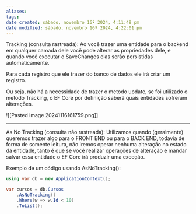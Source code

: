```yaml
---
aliases: 
tags: 
date created: sábado, novembro 16º 2024, 4:11:49 pm
date modified: sábado, novembro 16º 2024, 4:22:01 pm
---
```

Tracking (consulta rastreada): Ao você trazer uma entidade para o backend em qualquer camada dele você pode alterar as propriedades dele, e quando você executar o SaveChanges elas serão persistidas automaticamente.

Para cada registro que ele trazer do banco de dados ele irá criar um registro.

Ou seja, não há a necessidade de trazer o metodo update, se foi utilizado o metodo Tracking, o EF Core por definição saberá quais entidades sofreram alterações.

![[Pasted image 20241116161759.png]]

---

As No Tracking (consulta não rastreada): Utilizamos quando (geralmente) queremos trazer algo para o FRONT END ou para o BACK END, todavia de forma de somente leitura, não iremos operar nenhuma alteração no estado da entidade, tanto é que se você realizar operações de alteração e mandar salvar essa entidade o EF Core irá produzir uma exceção. 

Exemplo de um código usando AsNoTracking():

```cs
using var db = new ApplicationContext();

var cursos = db.Cursos
	.AsNoTracking()
	.Where(w => w.Id < 10)
	.ToList();
```